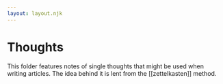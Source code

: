 ```yaml
---
layout: layout.njk
---
```


# Thoughts

This folder features notes of single thoughts that might be used when writing articles.
The idea behind it is lent from the [[zettelkasten]] method.
